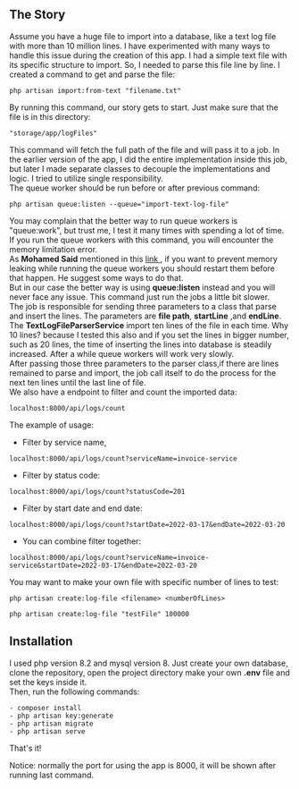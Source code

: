 ## The Story

Assume you have a huge file to import into a database, like a text log file with more than 10 million lines. I have experimented with many ways to handle this issue during the creation of this app.
I had a simple text file with its specific structure to import. So, I needed to parse this file line by line. I created a command to get and parse the file:   
```
php artisan import:from-text "filename.txt"
```   
By running this command, our story gets to start. Just make sure that the file is in this directory:    
````
"storage/app/logFiles"
````   
This command will fetch the full path of the file and will pass it to a job. In the earlier version of the app, I did the entire implementation inside this job, but later I made separate classes to decouple the implementations and logic. I tried to utilize single responsibility.  
The queue worker should be run before or after previous command:   
````
php artisan queue:listen --queue="import-text-log-file"
````
You may complain that the better way to run queue workers is "queue:work", but trust me, I test it many times with spending a lot of time. If you run the queue workers with this command, you will encounter the memory limitation error.  
As **Mohamed Said**  mentioned in this [link ](https://divinglaravel.com/avoiding-memory-leaks-when-running-laravel-queue-workers), if you want to prevent memory leaking while running the queue workers you should restart them before that happen. He suggest some ways to do that.   
But in our case the better way is using **queue:listen** instead and you will never face any issue. This command just run the jobs a little bit slower.   
The job is responsible for sending three parameters to a class that parse and insert the lines. The parameters are **file path**, **startLine** ,and **endLine**. The **TextLogFileParserService** import ten lines of the file in each time. Why 10 lines? because I tested this also and if you set the lines in bigger number, such as 20 lines, the time of inserting the lines into database is steadily increased.
After a while queue workers will work very slowly.   
After passing those three parameters to the parser class,if there are lines remained to parse and import, the job call itself to do the process for the next ten lines until the last line of file.   
We also have a endpoint to filter and count the imported data:     
````
localhost:8000/api/logs/count
````
The example of usage:   
- Filter by service name,
````
localhost:8000/api/logs/count?serviceName=invoice-service
````

- Filter by status code:   
````
localhost:8000/api/logs/count?statusCode=201
````

- Filter by start date and end date:   
````
localhost:8000/api/logs/count?startDate=2022-03-17&endDate=2022-03-20
````

- You can combine filter together:   

````
localhost:8000/api/logs/count?serviceName=invoice-service&startDate=2022-03-17&endDate=2022-03-20
````

You may want to make your own file with specific number of lines to test:     
```
php artisan create:log-file <filename> <numberOfLines>

php artisan create:log-file "testFile" 100000
```
## Installation
I used php version 8.2 and mysql version 8.
Just create your own database, clone the repository, open the project directory make your own **.env** file and set the keys inside it.   
Then, run the following commands:
```
- composer install
- php artisan key:generate
- php artisan migrate
- php artisan serve
```
That's it!

Notice: normally the port for using the app is 8000, it will be shown after running last command. 
